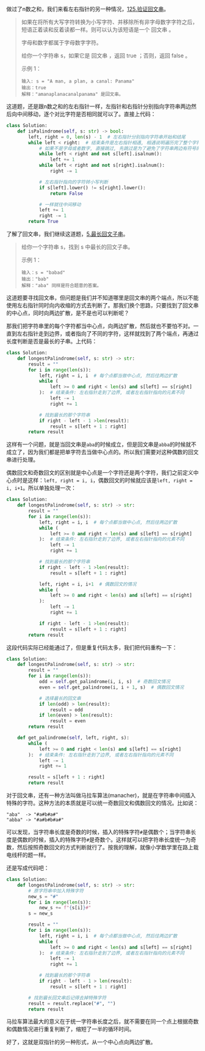 做过了n数之和，我们来看左右指针的另一种情况，[125.验证回文串](https://leetcode.cn/problems/valid-palindrome/)。

> 如果在将所有大写字符转换为小写字符、并移除所有非字母数字字符之后，短语正着读和反着读都一样。则可以认为该短语是一个 回文串 。
> 
> 字母和数字都属于字母数字字符。
> 
> 给你一个字符串 s，如果它是 回文串 ，返回 true ；否则，返回 false 。
> 
> 示例 1：
> 
> ```
> 输入: s = "A man, a plan, a canal: Panama"
> 输出：true
> 解释："amanaplanacanalpanama" 是回文串。
> ```

这道题，还是跟n数之和的左右指针一样，左指针和右指针分别指向字符串两边然后向中间移动，逐个对比字符是否相同就可以了。直接上代码：

```python
class Solution:
    def isPalindrome(self, s: str) -> bool:
        left, right = 0, len(s) - 1  # 左右指针分别指向字符串开始和结尾
        while left < right:  # 结束条件是左右指针相遇, 相遇说明遍历完了整个字符串
            # 如果不是字母或者数字, 直接跳过, 先跳过是为了避免了字符串两边有符号的问题
            while left < right and not s[left].isalnum():
                left += 1
            while left < right and not s[right].isalnum():
                right -= 1

            # 左右指针指向的字符转小写判断
            if s[left].lower() != s[right].lower():
                return False

            # 一样就往中间移动
            left += 1
            right -= 1
        return True
```

了解了回文串，我们继续这道题，[5.最长回文子串](https://leetcode.cn/problems/longest-palindromic-substring/)。

> 给你一个字符串 s，找到 s 中最长的回文子串。
> 
> 示例 1：
> 
> ```
> 输入：s = "babad"
> 输出："bab"
> 解释："aba" 同样是符合题意的答案。
> ```

这道题要寻找回文串，但问题是我们并不知道哪里是回文串的两个端点，所以不能使用左右指针同时向内收缩的方式去判断了。那我们换个思路，只要找到了回文串的中心点，同时向两边扩散，是不是也可以判断呢？

那我们把字符串里的每个字符都当中心点，向两边扩散，然后就也不要怕不对。一直到左右指针走到边界，或者指向了不同的字符，这样就找到了两个端点，再通过长度判断是否是最长的子串。上代码：

```python
class Solution:
    def longestPalindrome(self, s: str) -> str:
        result = ""
        for i in range(len(s)):
            left, right = i, i  # 每个点都当做中心点, 然后往两边扩散
            while (
                left >= 0 and right < len(s) and s[left] == s[right]
            ):  # 结束条件: 左右指针走到了边界, 或者左右指针指向的元素不同
                left -= 1
                right += 1

            # 找到最长的那个字符串
            if right - left - 1 >len(result):
                result = s[left + 1 : right]
        return result
```

这样有一个问题，就是当回文串是`aba`的时候成立，但是回文串是`abba`的时候就不成立了，因为我们都是把单字符去当做中心点的。所以我们需要对这种偶数的回文串进行处理。

偶数回文和奇数回文的区别就是中心点是一个字符还是两个字符，我们之前定义中心点时是这样：`left, right = i, i`，偶数回文的时候就应该是`left, right = i, i+1`。所以单独处理一次：

```python
class Solution:
    def longestPalindrome(self, s: str) -> str:
        result = ""
        for i in range(len(s)):
            left, right = i, i  # 每个点都当做中心点, 然后往两边扩散
            while (
                left >= 0 and right < len(s) and s[left] == s[right]
            ):  # 结束条件: 左右指针走到了边界, 或者左右指针指向的元素不同
                left -= 1
                right += 1

            # 找到最长的那个字符串
            if right - left - 1 >len(result):
                result = s[left + 1 : right]

            left, right = i, i+1  # 偶数回文的情况
            while (
                left >= 0 and right < len(s) and s[left] == s[right]
            ): 
                left -= 1
                right += 1

            if right - left - 1 >len(result):
                result = s[left + 1 : right]
        return result
```

这段代码实际已经能通过了，但是重复代码太多，我们把代码重构一下：

```python
class Solution:
    def longestPalindrome(self, s: str) -> str:
        result = ""
        for i in range(len(s)):
            odd = self.get_palindrome(i, i, s)  # 奇数回文情况
            even = self.get_palindrome(i, i + 1, s)  # 偶数回文情况

            # 选择最长的回文串
            if len(odd) > len(result):
                result = odd
            if len(even) > len(result):
                result = even
        return result

    def get_palindrome(self, left, right, s):
        while (
            left >= 0 and right < len(s) and s[left] == s[right]
        ):  # 结束条件: 左右指针走到了边界, 或者左右指针指向的元素不同
            left -= 1
            right += 1

        result = s[left + 1 : right]
        return result
```

对于回文串，还有一种方法叫做马拉车算法(manacher)，就是在字符串中间插入特殊的字符。这种方法的本质就是可以统一奇数回文和偶数回文的情况。比如说：

```
"aba"  -> "#a#b#a#"
"abba" -> "#a#b#b#a#"
```

可以发现，当字符串长度是奇数的时候，插入的特殊字符`#`是偶数个；当字符串长度是偶数的时候，插入的特殊字符`#`是奇数个。这样就可以把字符串长度统一为奇数，然后按照奇数回文的方式判断就行了。按我的理解，就像小学数学里在路上栽电线杆的题一样。

还是写成代码吧：

```python
class Solution:
    def longestPalindrome(self, s: str) -> str:
        # 原字符串中加入特殊字符
        new_s = "#"
        for i in range(len(s)):
            new_s += f"{s[i]}#"
        s = new_s

        result = ""
        for i in range(len(s)):
            left, right = i, i  # 每个点都当做中心点, 然后往两边扩散
            while (
                left >= 0 and right < len(s) and s[left] == s[right]
            ):  # 结束条件: 左右指针走到了边界, 或者左右指针指向的元素不同
                left -= 1
                right += 1

            # 找到最长的那个字符串
            if right - left - 1 > len(result):
                result = s[left + 1 : right]

        # 找到最长回文串后记得去掉特殊字符
        result = result.replace("#", "")
        return result
```

马拉车算法最大的意义在于统一字符串长度之后，就不需要在同一个点上根据奇数和偶数情况进行重复判断了，缩短了一半的循环时间。

好了，这就是双指针的另一种形式，从一个中心点向两边扩散。